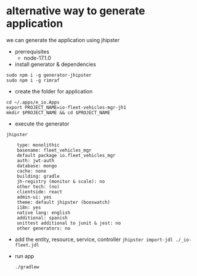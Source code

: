 # alternative way to generate application
we can generate the application using jhipster
* prerrequisites
  - node-17.1.0
* install generator & dependencies
```
sudo npm i -g generator-jhipster
sudo npm i -g rimraf
```
* create the folder for application

```
cd ~/.apps/e_io.Apps
export PROJECT_NAME=io-fleet-vehicles-mgr-jh1
mkdir $PROJECT_NAME && cd $PROJECT_NAME
```
* execute the generator
```
jhipster

	type: monolithic
	basename: fleet_vehicles_mgr
	default package io.fleet_vehicles_mgr
	auth: jwt-auth
	database: mongo
	cache: none
	building: gradle
	jh-registry (monitor & scale): no 
	other tech: (no) 
	clientside: react
	admin-ui: yes
	theme: default jhipster (booswatch)
	i18n: yes
	native lang: english
	additional: spanish
	unittest additional to junit & jest: no
	other generators: no
```

* add the entity, resource, service, controller
`jhipster import-jdl ./_io-fleet.jdl`
	
* run app

    `./gradlew`


